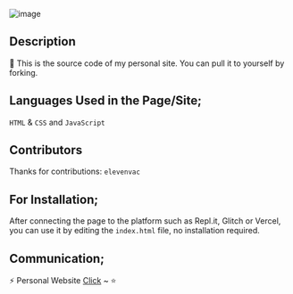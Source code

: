 ![image](https://media.discordapp.net/attachments/864201025047887932/876570518822744084/westvalorantbannergri.png) 

## Description
🌙 This is the source code of my personal site. You can pull it to yourself by forking.

## Languages Used in the Page/Site;
`HTML` & `CSS` and `JavaScript`

## Contributors
Thanks for contributions: `elevenvac`

## For Installation;
After connecting the page to the platform such as Repl.it, Glitch or Vercel, you can use it by editing the `index.html` file, no installation required.

## Communication;
⚡ Personal Website [Click](https://lytwest.live) ~ ⭐
